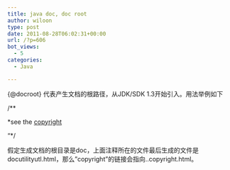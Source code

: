 ```yaml
---
title: java doc, doc root
author: wiloon
type: post
date: 2011-08-28T06:02:31+00:00
url: /?p=606
bot_views:
  - 5
categories:
  - Java

---
```

{@docroot} 代表产生文档的根路径，从JDK/SDK 1.3开始引入。用法举例如下
  
/**
  
*see the <a href={@docroot}/copyright.html>copyright</a>
  
&#8220;*/
  
假定生成文档的根目录是doc，上面注释所在的文件最后生成的文件是docutilityutl.html，那么&#8221;copyright&#8221;的链接会指向..copyright.html。